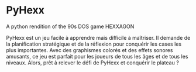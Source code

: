 # PyHexx
A python rendition of the 90s DOS game HEXXAGON

PyHexx est un jeu facile à apprendre mais difficile à maîtriser. Il demande de la planification stratégique et de la réflexion pour conquérir les cases les plus importantes. Avec des graphismes colorés et des effets sonores amusants, ce jeu est parfait pour les joueurs de tous les âges et de tous les niveaux. Alors, prêt à relever le défi de PyHexx et conquérir le plateau ?

